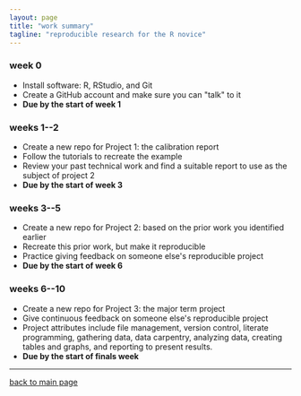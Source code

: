 ```yaml
---
layout: page
title: "work summary"
tagline: "reproducible research for the R novice"
---
```


### week 0 

- Install software: R, RStudio, and Git 
- Create a GitHub account and make sure you can "talk" to it  
- **Due by the start of week 1** 

### weeks 1--2

- Create a new repo for Project 1: the calibration report 
- Follow the tutorials to recreate the example  
- Review your past technical work and find a suitable report to use as the subject of project 2  
- **Due by the start of week 3** 

### weeks 3--5

- Create a new repo for Project 2: based on the prior work you identified earlier 
- Recreate this prior work, but make it reproducible  
- Practice giving feedback on someone else's reproducible project 
- **Due by the start of week 6** 

### weeks 6--10

- Create a new repo for Project 3: the major term project 
- Give continuous feedback on someone else's reproducible project 
- Project attributes include file management, version control, literate programming, gathering data, data carpentry, analyzing data, creating tables and graphs, and reporting to present results.   
- **Due by the start of finals week** 

---

[back to main page](../index.html)










